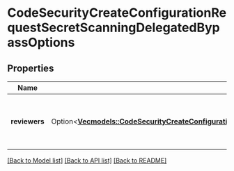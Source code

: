 # CodeSecurityCreateConfigurationRequestSecretScanningDelegatedBypassOptions

## Properties

Name | Type | Description | Notes
------------ | ------------- | ------------- | -------------
**reviewers** | Option<[**Vec<models::CodeSecurityCreateConfigurationRequestSecretScanningDelegatedBypassOptionsReviewersInner>**](code_security_create_configuration_request_secret_scanning_delegated_bypass_options_reviewers_inner.md)> | The bypass reviewers for secret scanning delegated bypass | [optional]

[[Back to Model list]](../README.md#documentation-for-models) [[Back to API list]](../README.md#documentation-for-api-endpoints) [[Back to README]](../README.md)


